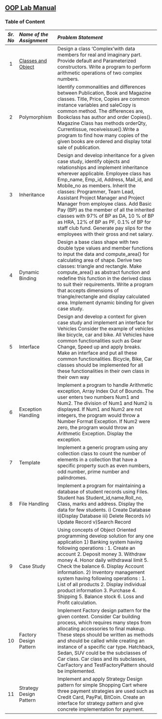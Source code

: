 ## [OOP Lab Manual](https://github.com/parthsali/SE_Labs/blob/master/OOP/OOP%20Lab%20Manual.pdf)

### Table of Content
| *Sr. No* | *Name of the Assignment* | *Problem Statement* |
| :---: | :--- | :---|
| 1 | [Classes and Object](Assignment-01) | Design a class ‘Complex’with data members for real and imaginary part. Provide default and Parameterized constructors. Write a program to perform arithmetic operations of two complex numbers.|
| 2 | Polymorphism | Identify commonalities and differences between Publication, Book and Magazine classes. Title, Price, Copies are common instance variables and saleCopy is common method. The differences are, Bookclass has author and order Copies(). Magazine Class has methods orderQty, Currentissue, receiveissue().Write a program to find how many copies of the given books are ordered and display total sale of publication. |
| 3 | Inheritance | Design and develop inheritance for a given case study, identify objects and relationships and implement inheritance wherever applicable. Employee class has Emp_name, Emp_id, Address, Mail_id, and Mobile_no as members. Inherit the classes: Programmer, Team Lead, Assistant Project Manager and Project Manager from employee class. Add Basic Pay (BP) as the member of all the inherited classes with 97% of BP as DA, 10 % of BP as HRA, 12% of BP as PF, 0.1% of BP for staff club fund. Generate pay slips for the employees with their gross and net salary.|
| 4 | Dynamic Binding | Design a base class shape with two double type values and member functions to input the data and compute_area() for calculating area of shape. Derive two classes: triangle and rectangle. Make compute_area() as abstract function and redefine this function in the derived class to suit their requirements. Write a program that accepts dimensions of triangle/rectangle and display calculated area. Implement dynamic binding for given case study. |
| 5 | Interface | Design and develop a context for given case study and implement an interface for Vehicles Consider the example of vehicles like bicycle, car and bike. All Vehicles have common functionalities such as Gear Change, Speed up and apply breaks. Make an interface and put all these common functionalities. Bicycle, Bike, Car classes should be implemented for all these functionalities in their own class in their own way |
| 6 | Exception Handling | Implement a program to handle Arithmetic exception, Array Index Out of Bounds. The user enters two numbers Num1 and Num2. The division of Num1 and Num2 is displayed. If Num1 and Num2 are not integers, the program would throw a Number Format Exception. If Num2 were zero, the program would throw an Arithmetic Exception. Display the exception. |
| 7 | Template |  Implement a generic program using any collection class to count the number of elements in a collection that have a specific property such as even numbers, odd number, prime number and palindromes.|
| 8 | File Handling | Implement a program for maintaining a database of student records using Files. Student has Student_id,name,Roll_no, Class, marks and address. Display the data for few students. i) Create Database ii)Display Database iii) Delete Records iv) Update Record v)Search Record |
| 9 | Case Study | Using concepts of Object Oriented programming develop solution for any one application 1) Banking system having following operations : 1. Create an account 2. Deposit money 3. Withdraw money 4. Honor daily withdrawal limit 5. Check the balance 6. Display Account information. 2) Inventory management system having following operations : 1. List of all products 2. Display individual product information 3. Purchase 4. Shipping 5. Balance stock 6. Loss and Profit calculation. |
| 10 | Factory Design Pattern | Implement Factory design pattern for the given context. Consider Car building process, which requires many steps from allocating accessories to final makeup. These steps should be written as methods and should be called while creating an instance of a specific car type. Hatchback, Sedan, SUV could be the subclasses of Car class. Car class and its subclasses, CarFactory and TestFactoryPattern should be implemented. |
| 11 | Strategy Design Pattern | Implement and apply Strategy Design pattern for simple Shopping Cart where three payment strategies are used such as Credit Card, PayPal, BitCoin. Create an interface for strategy pattern and give concrete implementation for payment. |

